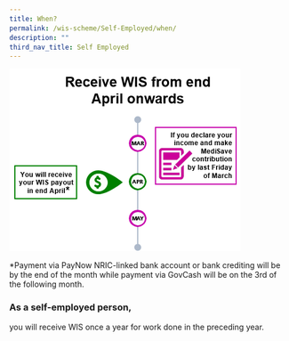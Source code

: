 ```yaml
---
title: When?
permalink: /wis-scheme/Self-Employed/when/
description: ""
third_nav_title: Self Employed
---
```



![](/images/WIS11.png)

*Payment via PayNow NRIC-linked bank account or bank crediting will be by the end of the month while payment via GovCash will be on the 3rd of the following month.

### As a self-employed person,

you will receive WIS once a year for work done in the preceding year.